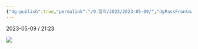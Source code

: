 ```yaml
---
{"dg-publish":true,"permalink":"/9.일지/2023/2023-05-09/","dgPassFrontmatter":true,"noteIcon":""}
---
```




2023-05-09 / 21:23

![](https://i.imgur.com/pT5YTsx.png)
